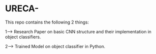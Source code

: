 # URECA-
This repo contains the following 2 things:


1--> Research Paper on basic CNN structure and their implementation in object classifiers.

2--> Trained Model on object classifier in Python.
